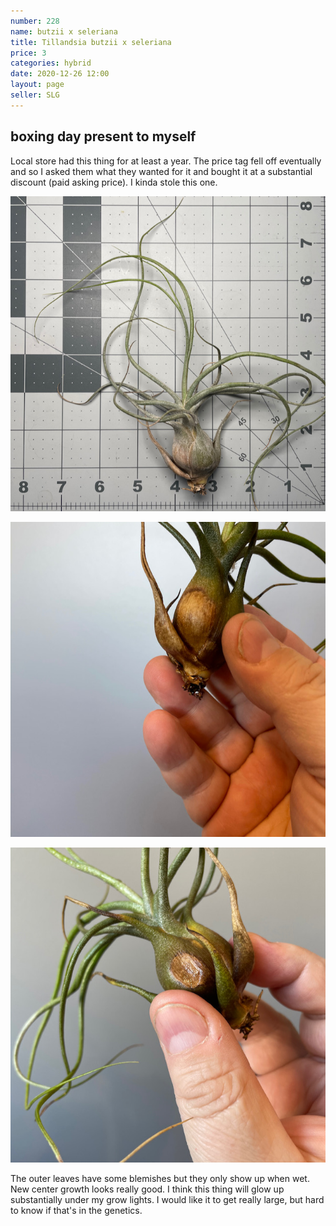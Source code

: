 ```yaml
---
number: 228
name: butzii x seleriana
title: Tillandsia butzii x seleriana
price: 3
categories: hybrid
date: 2020-12-26 12:00
layout: page
seller: SLG
---
```


## boxing day present to myself

Local store had this thing for at least a year. The price tag fell off eventually and so I asked them what they wanted for it and bought it at a substantial discount (paid asking price). I kinda stole this one.

!["Tillandsia butzii x seleriana"](/i/IMG_1534.jpeg "Tillandsia butzii x seleriana")

!["Tillandsia butzii x seleriana"](/i/IMG_1535.jpeg "Tillandsia butzii x seleriana")

!["Tillandsia butzii x seleriana"](/i/IMG_1536.jpeg "Tillandsia butzii x seleriana")

The outer leaves have some blemishes but they only show up when wet. New center growth looks really good. I think this thing will glow up substantially under my grow lights. I would like it to get really large, but hard to know if that's in the genetics.
